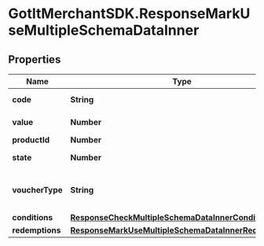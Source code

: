 # GotItMerchantSDK.ResponseMarkUseMultipleSchemaDataInner

## Properties

Name | Type | Description | Notes
------------ | ------------- | ------------- | -------------
**code** | **String** | Voucher code | [optional] 
**value** | **Number** | Value of voucher | [optional] 
**productId** | **Number** | Product ID | [optional] 
**state** | **Number** | State of voucher | [optional] 
**voucherType** | **String** | Voucher type, standard or conditional | [optional] 
**conditions** | [**ResponseCheckMultipleSchemaDataInnerConditions**](ResponseCheckMultipleSchemaDataInnerConditions.md) |  | [optional] 
**redemptions** | [**ResponseMarkUseMultipleSchemaDataInnerRedemptions**](ResponseMarkUseMultipleSchemaDataInnerRedemptions.md) |  | [optional] 


